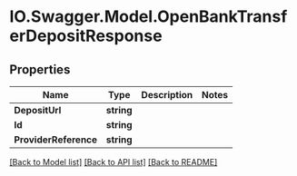 # IO.Swagger.Model.OpenBankTransferDepositResponse
## Properties

Name | Type | Description | Notes
------------ | ------------- | ------------- | -------------
**DepositUrl** | **string** |  | 
**Id** | **string** |  | 
**ProviderReference** | **string** |  | 

[[Back to Model list]](../README.md#documentation-for-models) [[Back to API list]](../README.md#documentation-for-api-endpoints) [[Back to README]](../README.md)

